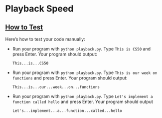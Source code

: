 # Playback Speed
## [How to Test](https://cs50.harvard.edu/python/psets/0/playback/#how-to-test)

Here’s how to test your code manually:

- Run your program with `python playback.py`. Type `This is CS50` and press Enter. Your program should output:
    
    ```
    This...is...CS50    
    ```
    
- Run your program with `python playback.py`. Type `This is our week on functions` and press Enter. Your program should output:
    
    ```
    This...is...our...week...on...functions
    ```
    
- Run your program with `python playback.py`. Type `Let's implement a function called hello` and press Enter. Your program should output
    
    ```
    Let's...implement...a...function...called...hello
    ```


